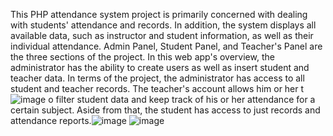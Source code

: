 This PHP attendance system project is primarily concerned with dealing with students' attendance and records. In addition, the system displays all available data, such as instructor and student information, as well as their individual attendance. Admin Panel, Student Panel, and Teacher's Panel are the three sections of the project. In this web app's overview, the administrator has the ability to create users as well as insert student and teacher data. In terms of the project, the administrator has access to all student and teacher records. The teacher's account allows him or her t![image](https://github.com/PopyBoidya/DBMS-Project/assets/146691951/4f118aeb-6eb6-4f8e-ad50-9a670b2db137)
o filter student data and keep track of his or her attendance for a certain subject. Aside from that, the student has access to just records and attendance reports.![image](https://github.com/PopyBoidya/DBMS-Project/assets/146691951/90e62ab0-6c44-4003-ac47-841607d246ec)
![image](https://github.com/PopyBoidya/DBMS-Project/assets/146691951/3f337a3e-53ef-4090-abde-fdf3c7e2ce6e)

